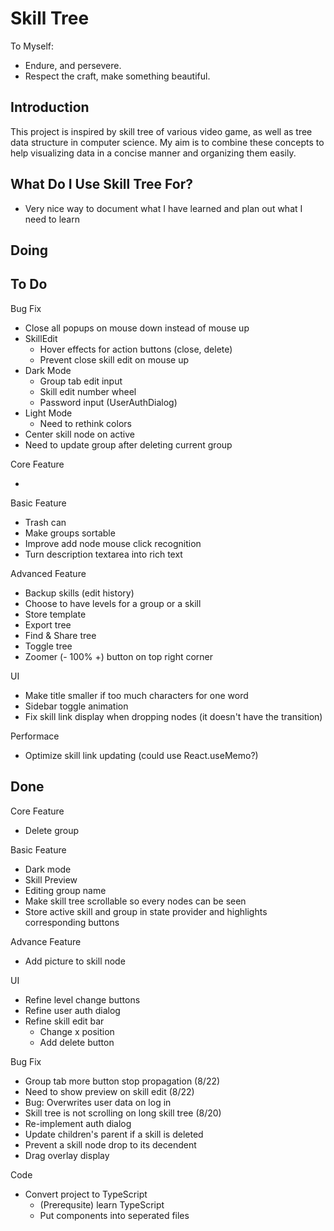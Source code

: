 # Skill Tree

To Myself:

- Endure, and persevere.
- Respect the craft, make something beautiful.

## Introduction

This project is inspired by skill tree of various video game, as well as tree data structure in computer science.
My aim is to combine these concepts to help visualizing data in a concise manner and organizing them easily.

## What Do I Use Skill Tree For?

- Very nice way to document what I have learned and plan out what I need to learn

## Doing



## To Do

Bug Fix

- Close all popups on mouse down instead of mouse up
- SkillEdit
  - Hover effects for action buttons (close, delete)
  - Prevent close skill edit on mouse up
- Dark Mode
  - Group tab edit input
  - Skill edit number wheel
  - Password input (UserAuthDialog)
- Light Mode
  - Need to rethink colors
- Center skill node on active
- Need to update group after deleting current group

Core Feature

-

Basic Feature

- Trash can
- Make groups sortable
- Improve add node mouse click recognition
- Turn description textarea into rich text

Advanced Feature

- Backup skills (edit history)
- Choose to have levels for a group or a skill
- Store template
- Export tree
- Find & Share tree
- Toggle tree
- Zoomer (- 100% +) button on top right corner

UI

- Make title smaller if too much characters for one word
- Sidebar toggle animation
- Fix skill link display when dropping nodes (it doesn't have the transition)

Performace

- Optimize skill link updating (could use React.useMemo?)

## Done

Core Feature

- Delete group

Basic Feature

- Dark mode
- Skill Preview
- Editing group name
- Make skill tree scrollable so every nodes can be seen
- Store active skill and group in state provider and highlights corresponding buttons

Advance Feature

- Add picture to skill node

UI

- Refine level change buttons
- Refine user auth dialog
- Refine skill edit bar
  - Change x position
  - Add delete button

Bug Fix

- Group tab more button stop propagation (8/22)
- Need to show preview on skill edit (8/22)
- Bug: Overwrites user data on log in
- Skill tree is not scrolling on long skill tree (8/20)
- Re-implement auth dialog
- Update children's parent if a skill is deleted
- Prevent a skill node drop to its decendent
- Drag overlay display

Code

- Convert project to TypeScript
  - (Prerequsite) learn TypeScript
  - Put components into seperated files
